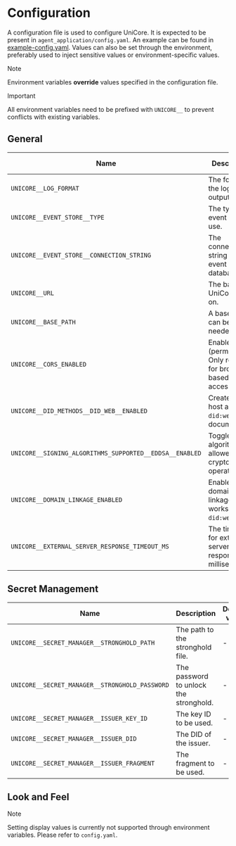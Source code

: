 # Configuration

A configuration file is used to configure UniCore. It is expected to be present in `agent_application/config.yaml`. An example can be found in [example-config.yaml](example-config.yaml). Values can also be set through the environment, preferably used to inject sensitive values or environment-specific values.

> [!NOTE]
> Environment variables **override** values specified in the configuration file.

> [!IMPORTANT]
> All environment variables need to be prefixed with `UNICORE__` to prevent conflicts with existing variables.

## General

| Name                                                    | Description                                                       | Default value | Accepted values                          |
| ------------------------------------------------------- | ----------------------------------------------------------------- | ------------- | ---------------------------------------- |
| `UNICORE__LOG_FORMAT`                                   | The format of the log output.                                     | `json`        | `json`, `text`                           |
| `UNICORE__EVENT_STORE__TYPE`                            | The type of event store to use.                                   | -             | `in_memory`, `postgres`                  |
| `UNICORE__EVENT_STORE__CONNECTION_STRING`               | The connection string for the event store database.               | -             | `postgresql://<user>:<pass>@<host>/<db>` |
| `UNICORE__URL`                                          | The base URL UniCore runs on.                                     | -             | `https://my-domain.example.org`          |
| `UNICORE__BASE_PATH`                                    | A base path can be set if needed.                                 | -             | string                                   |
| `UNICORE__CORS_ENABLED`                                 | Enable CORS (permissive). Only required for browser-based access. | `false`       | boolean                                  |
| `UNICORE__DID_METHODS__DID_WEB__ENABLED`                | Create and host a `did:web` DID document.                         | `false`       | boolean                                  |
| `UNICORE__SIGNING_ALGORITHMS_SUPPORTED__EDDSA__ENABLED` | Toggles the algorithm allowed for cryptographic operations.       | `true`        | boolean                                  |
| `UNICORE__DOMAIN_LINKAGE_ENABLED`                       | Enable domain linkage (only works with `did:web`).                | -             | boolean                                  |
| `UNICORE__EXTERNAL_SERVER_RESPONSE_TIMEOUT_MS`          | The timeout for external server responses (in milliseconds).      | `1000`        | integer                                  |

<!-- TODO: How to document all other DID methods? -->
<!-- TODO: VP_FORMATS -->
<!-- TODO: EVENT_PUBLISHERS: even configured through env vars? -->

## Secret Management

| Name                                           | Description                            | Default value | Accepted values               |
| ---------------------------------------------- | -------------------------------------- | ------------- | ----------------------------- |
| `UNICORE__SECRET_MANAGER__STRONGHOLD_PATH`     | The path to the stronghold file.       | -             | `/var/lib/unicore/stronghold` |
| `UNICORE__SECRET_MANAGER__STRONGHOLD_PASSWORD` | The password to unlock the stronghold. | -             | -                             |
| `UNICORE__SECRET_MANAGER__ISSUER_KEY_ID`       | The key ID to be used.                 | -             | -                             |
| `UNICORE__SECRET_MANAGER__ISSUER_DID`          | The DID of the issuer.                 | -             | -                             |
| `UNICORE__SECRET_MANAGER__ISSUER_FRAGMENT`     | The fragment to be used.               | -             | -                             |

## Look and Feel

> [!NOTE]
> Setting display values is currently not supported through environment variables. Please refer to `config.yaml`.

<!-- TODO: DISPLAY_0_NAME: even configured through env vars? -->
